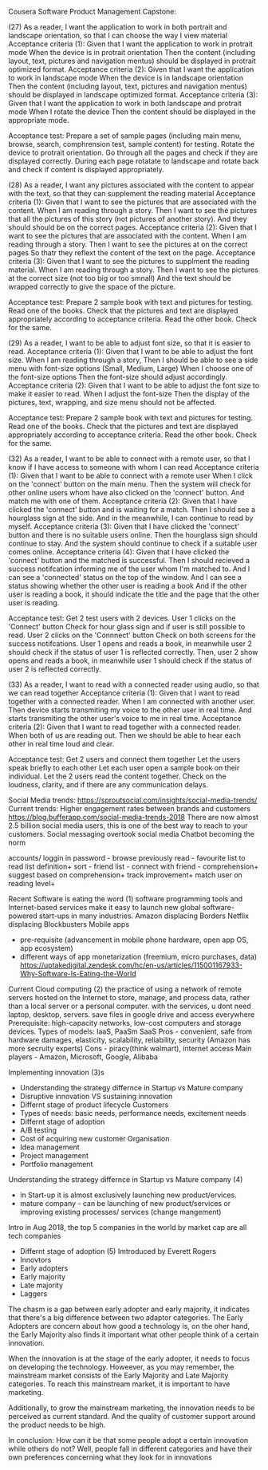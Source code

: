 Cousera Software Product Management Capstone:

(27) As a reader, I want the application to work in both portrait and landscape orientation, so that I can choose the way I view material
Acceptance criteria (1):
Given that I want the application to work in protrait mode
When the device is in protrait orientation
Then the content (including layout, text, pictures and navigation mentus) should be displayed in protrait optimized format.
Acceptance criteria (2):
Given that I want the application to work in landscape mode
When the device is in landscape orientation
Then the content (including layout, text, pictures and navigation mentus) should be displayed in landscape optimized format.
Acceptance criteria (3):
Given that I want the application to work in both landscape and protrait mode
When I rotate the device
Then the content should be displayed in the appropriate mode.

Acceptance test:
Prepare a set of sample pages (including main menu, browse, search, comphrension test, sample content) for testing.
Rotate the device to protrait orientation.
Go through all the pages and check if they are displayed correctly.
During each page rotatate to landscape and rotate back and check if content is displayed appropriately.


(28) As a reader, I want any pictures associated with the content to appear with the text, so that they can supplement the reading material
Acceptance criteria (1):
Given that I want to see the pictures that are associated with the content.
When I am reading through a story.
Then I want to see the pictures that all the pictures of this story (not pictures of another story).
And they should should be on the correct pages.
Acceptance criteria (2):
Given that I want to see the pictures that are associated with the content.
When I am reading through a story.
Then I want to see the pictures at on the correct pages
So thatr they reflext the content of the text on the page.
Acceptance criteria (3):
Given that I want to see the pictures to supplment the reading material.
When I am reading through a story.
Then I want to see the pictures at the correct size (not too big or too smnall)
And the text should be wrapped correctly to give the space of the picture.

Acceptance test:
Prepare 2 sample book with text and pictures for testing.
Read one of the books.
Check that the pictures and text are displayed appropriately according to acceptance criteria.
Read the other book.
Check for the same.


(29) As a reader, I want to be able to adjust font size, so that it is easier to read.
Acceptance criteria (1):
Given that I want to be able to adjust the font size.
When I am reading through a story,
Then I should be able to see a side menu with font-size options (Small, Medium, Large)
When I choose one of the font-size options
Then the font-size should adjust accordingly.
Acceptance criteria (2):
Given that I want to be able to adjust the font size to make it easier to read.
When I adjust the font-size
Then the display of the pictures, text, wrapping, and size menu should not be affected.

Acceptance test:
Prepare 2 sample book with text and pictures for testing.
Read one of the books.
Check that the pictures and text are displayed appropriately according to acceptance criteria.
Read the other book.
Check for the same.

(32) As a reader, I want to be able to connect with a remote user, so that I know if I have access to someone with whom I can read
Acceptance criteria (1):
Given that I want to be able to connect with a remote user
When I click on the 'connect' button on the main menu.
Then the system will check for other online users whom have also clicked on the 'connect' button.
And match me with one of them.
Acceptance criteria (2):
Given that I have clicked the 'connect' button and is waiting for a match.
Then I should see a hourglass sign at the side.
And in the meanwhile, I can continue to read by myself.
Acceptance criteria (3):
Given that I have clicked the 'connect' button and there is no suitable users online.
Then the hourglass sign should continue to stay.
And the system should continue to check if a suitable user comes online.
Acceptance criteria (4):
Given that I have clicked the 'connect' button and the matched is successful.
Then I should recieved a success notifcation informing me of the user whom I'm matched to.
And I can see a 'connected' status on the top of the window.
And I can see a status showing whether the other user is reading a book
And if the other user is reading a book, it should indicate the title and the page that the other user is reading.

Acceptance test:
Get 2 test users with 2 devices.
User 1 clicks on the 'Connect' button
Check for hour glass sign and if user is still possible to read.
User 2 clicks on the 'Connnect' button
Check on both screens for the success notifcations.
User 1 opens and reads a book, in meanwhile user 2 should check if the status of user 1 is reflected correctly.
Then, user 2 show opens and reads a book, in meanwhile user 1 should check if the status of user 2 is reflected correctly.

(33) As a reader, I want to read with a connected reader using audio, so that we can read together
Acceptance criteria (1):
Given that I want to read together with a connected reader.
When I am connected with another user.
Then device starts transmiting my voice to the other user in real time.
And starts transmiting the other user's voice to me in real time.
Acceptance criteria (2):
Given that I want to read together with a connected reader.
When both of us are reading out.
Then we should be able to hear each other in real time loud and clear.

Acceptance test:
Get 2 users and connect them together
Let the users speak briefly to each other
Let each user open a sample book on their individual.
Let the 2 users read the content together.
Check on the loudness, clarity, and if there are any communication delays.

Social Media trends:
https://sproutsocial.com/insights/social-media-trends/
Current trends: Higher engagement rates between brands and customers
https://blog.bufferapp.com/social-media-trends-2018
There are now almost 2.5 billion social media users, this is one of the best way to reach to your customers.
Social messaging overtook social media
Chatbot becoming the norm

accounts/ loggin in
password -
browse previously read -
favourite list
to read list
definition+
sort -
friend list -
connect with friend -
comprehension+
suggest based on comprehension+
track improvement+
match user on reading level+

Recent
Software is eating the word (1)
software programming tools and Internet-based services make it easy to launch new global software-powered start-ups in many industries.
Amazon displacing Borders
Netflix displacing Blockbusters
Mobile apps
- pre-requisite (advancement in mobile phone hardware, open app OS, app ecosystem)
- different ways of app monetarization (freemium, micro purchases, data)
https://uptakedigital.zendesk.com/hc/en-us/articles/115001167933-Why-Software-Is-Eating-the-World

Current
Cloud computing (2)
the practice of using a network of remote servers hosted on the Internet to store, manage, and process data, rather than a local server or a personal computer. with the services, u dont need laptop, desktop, servers. save files in google drive and access everywhere
Prerequisite: high-capacity networks, low-cost computers and storage devices.
Types of models: IaaS, PaaSm SaaS
Pros - convenient, safe from hardware damages, elasticity, scalability, reliability, security (Amazon has more secruity experts)
Cons - piracy(think walmart), internet access
Main players - Amazon, Microsoft, Google, Alibaba

Implementing innovation (3)s
- Understanding the strategy differnce in Startup vs Mature company
- Disruptive innovation VS sustaining innovation
- Differnt stage of product lifecycle
Customers
- Types of needs: basic needs, performance needs, excitement needs
- Differnt stage of adoption
- A/B testing
- Cost of acquiring new customer
Organisation
- Idea management
- Project management
- Portfolio management

Understanding the strategy differnce in Startup vs Mature company (4)
- in Start-up it is almost exclusively launching new product/ervices. 
- mature company - can be launching of new product/services or improving existing processes/ services (change mangement)

Intro
in Aug 2018, the top 5 companies in the world by market cap are all tech companies

- Differnt stage of adoption (5)
Imtroduced by Everett Rogers
- Innovtors 
- Early adopters
- Early majority
- Late majority
- Laggers

The chasm is a gap between early adopter and early majority, it indicates that there's a big difference between two adaptor categories. 
The Early Adopters are concern about how good a technology is, on the oher hand, the Early Majority also finds it important what other people think of a certain innovation.

When the innovation is at the stage of the early adopter, it needs to focus on developing the technology. Howeever, as you may remember, the mainstream market consists of the Early Majority and Late Majority categories. To reach this mainstream market, it is important to have marketing.

Additionally, to grow the mainstream marketing, the innovation needs to be perceived as current standard. And the quality of customer support around the product needs to be high.

In conclusion: How can it be that some people adopt a certain innovation while others do not? Well, people fall in different categories and have their own preferences concerning what they look for in innovations
